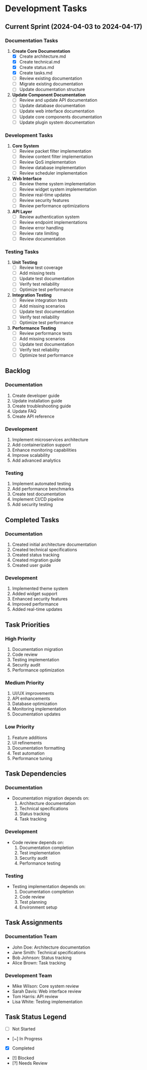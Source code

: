 # Development Tasks

## Current Sprint (2024-04-03 to 2024-04-17)

### Documentation Tasks
1. **Create Core Documentation**
   - [x] Create architecture.md
   - [x] Create technical.md
   - [x] Create status.md
   - [x] Create tasks.md
   - [ ] Review existing documentation
   - [ ] Migrate existing documentation
   - [ ] Update documentation structure

2. **Update Component Documentation**
   - [ ] Review and update API documentation
   - [ ] Update database documentation
   - [ ] Update web interface documentation
   - [ ] Update core components documentation
   - [ ] Update plugin system documentation

### Development Tasks
1. **Core System**
   - [ ] Review packet filter implementation
   - [ ] Review content filter implementation
   - [ ] Review QoS implementation
   - [ ] Review database implementation
   - [ ] Review scheduler implementation

2. **Web Interface**
   - [ ] Review theme system implementation
   - [ ] Review widget system implementation
   - [ ] Review real-time updates
   - [ ] Review security features
   - [ ] Review performance optimizations

3. **API Layer**
   - [ ] Review authentication system
   - [ ] Review endpoint implementations
   - [ ] Review error handling
   - [ ] Review rate limiting
   - [ ] Review documentation

### Testing Tasks
1. **Unit Testing**
   - [ ] Review test coverage
   - [ ] Add missing tests
   - [ ] Update test documentation
   - [ ] Verify test reliability
   - [ ] Optimize test performance

2. **Integration Testing**
   - [ ] Review integration tests
   - [ ] Add missing scenarios
   - [ ] Update test documentation
   - [ ] Verify test reliability
   - [ ] Optimize test performance

3. **Performance Testing**
   - [ ] Review performance tests
   - [ ] Add missing scenarios
   - [ ] Update test documentation
   - [ ] Verify test reliability
   - [ ] Optimize test performance

## Backlog

### Documentation
1. Create developer guide
2. Update installation guide
3. Create troubleshooting guide
4. Update FAQ
5. Create API reference

### Development
1. Implement microservices architecture
2. Add containerization support
3. Enhance monitoring capabilities
4. Improve scalability
5. Add advanced analytics

### Testing
1. Implement automated testing
2. Add performance benchmarks
3. Create test documentation
4. Implement CI/CD pipeline
5. Add security testing

## Completed Tasks

### Documentation
1. Created initial architecture documentation
2. Created technical specifications
3. Created status tracking
4. Created migration guide
5. Created user guide

### Development
1. Implemented theme system
2. Added widget support
3. Enhanced security features
4. Improved performance
5. Added real-time updates

## Task Priorities

### High Priority
1. Documentation migration
2. Code review
3. Testing implementation
4. Security audit
5. Performance optimization

### Medium Priority
1. UI/UX improvements
2. API enhancements
3. Database optimization
4. Monitoring implementation
5. Documentation updates

### Low Priority
1. Feature additions
2. UI refinements
3. Documentation formatting
4. Test automation
5. Performance tuning

## Task Dependencies

### Documentation
- Documentation migration depends on:
  1. Architecture documentation
  2. Technical specifications
  3. Status tracking
  4. Task tracking

### Development
- Code review depends on:
  1. Documentation completion
  2. Test implementation
  3. Security audit
  4. Performance testing

### Testing
- Testing implementation depends on:
  1. Documentation completion
  2. Code review
  3. Test planning
  4. Environment setup

## Task Assignments

### Documentation Team
- John Doe: Architecture documentation
- Jane Smith: Technical specifications
- Bob Johnson: Status tracking
- Alice Brown: Task tracking

### Development Team
- Mike Wilson: Core system review
- Sarah Davis: Web interface review
- Tom Harris: API review
- Lisa White: Testing implementation

## Task Status Legend
- [ ] Not Started
- [~] In Progress
- [x] Completed
- [!] Blocked
- [?] Needs Review 